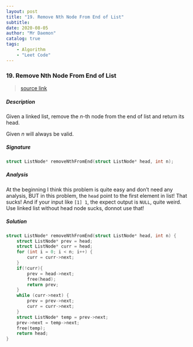 ```yaml
---
layout: post
title: "19. Remove Nth Node From End of List"    
subtitle:   
date: 2020-08-05
author: "Mr Daemon"
catalog: true
tags:
    - Algorithm
    - "Leet Code"
---
```


### 19. Remove Nth Node From End of List

> [source link](https://leetcode.com/problems/remove-nth-node-from-end-of-list/)

##### Description

Given a linked list, remove the *n*-th node from the end of list and return its head.

Given *n* will always be valid.

##### Signature

```c
struct ListNode* removeNthFromEnd(struct ListNode* head, int n);
```

##### Analysis

At the beginning I think this problem is quite easy and don’t need any analysis, BUT in this problem, the `head` point to the first element in list! That sucks! And if your input like `[1] 1`, the expect output is `NULL`, quite weird. Use linked list without head node sucks, donnot use that!

##### Solution

```c
struct ListNode* removeNthFromEnd(struct ListNode* head, int n) {
    struct ListNode* prev = head;
    struct ListNode* curr = head;
    for (int i = 0; i < n; i++) {
        curr = curr->next;
    }
    if(!curr){
        prev = head->next;
        free(head);
        return prev;
    }
    while (curr->next) {
        prev = prev->next;
        curr = curr->next;
    }
    struct ListNode* temp = prev->next;
    prev->next = temp->next;
    free(temp);
    return head;
}
```
